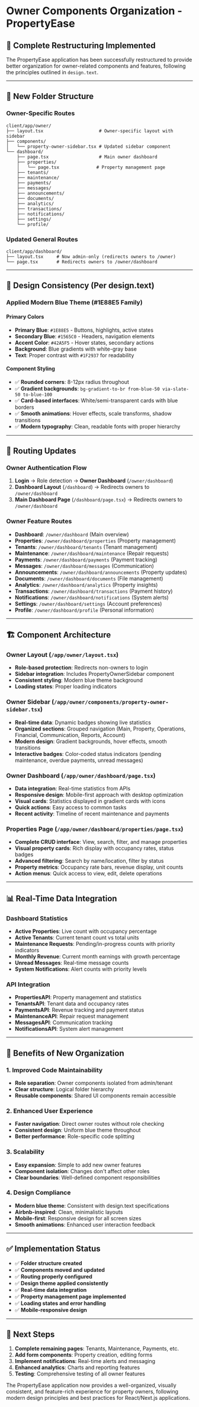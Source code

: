 # Owner Components Organization - PropertyEase

## 🎯 **Complete Restructuring Implemented**

The PropertyEase application has been successfully restructured to provide better organization for owner-related components and features, following the principles outlined in `design.text`.

---

## 📁 **New Folder Structure**

### **Owner-Specific Routes**

```
client/app/owner/
├── layout.tsx                     # Owner-specific layout with sidebar
├── components/
│   └── property-owner-sidebar.tsx # Updated sidebar component
└── dashboard/
    ├── page.tsx                   # Main owner dashboard
    ├── properties/
    │   └── page.tsx              # Property management page
    ├── tenants/
    ├── maintenance/
    ├── payments/
    ├── messages/
    ├── announcements/
    ├── documents/
    ├── analytics/
    ├── transactions/
    ├── notifications/
    ├── settings/
    └── profile/
```

### **Updated General Routes**

```
client/app/dashboard/
├── layout.tsx     # Now admin-only (redirects owners to /owner)
└── page.tsx       # Redirects owners to /owner/dashboard
```

---

## 🎨 **Design Consistency (Per design.text)**

### **Applied Modern Blue Theme (#1E88E5 Family)**

#### **Primary Colors**

- **Primary Blue**: `#1E88E5` - Buttons, highlights, active states
- **Secondary Blue**: `#1565C0` - Headers, navigation elements
- **Accent Color**: `#42A5F5` - Hover states, secondary actions
- **Background**: Blue gradients with white-gray base
- **Text**: Proper contrast with `#1F2937` for readability

#### **Component Styling**

- ✅ **Rounded corners**: 8-12px radius throughout
- ✅ **Gradient backgrounds**: `bg-gradient-to-br from-blue-50 via-slate-50 to-blue-100`
- ✅ **Card-based interfaces**: White/semi-transparent cards with blue borders
- ✅ **Smooth animations**: Hover effects, scale transforms, shadow transitions
- ✅ **Modern typography**: Clean, readable fonts with proper hierarchy

---

## 🔄 **Routing Updates**

### **Owner Authentication Flow**

1. **Login** → Role detection → **Owner Dashboard** (`/owner/dashboard`)
2. **Dashboard Layout** (`/dashboard`) → Redirects owners to `/owner/dashboard`
3. **Main Dashboard Page** (`/dashboard/page.tsx`) → Redirects owners to `/owner/dashboard`

### **Owner Feature Routes**

- **Dashboard**: `/owner/dashboard` (Main overview)
- **Properties**: `/owner/dashboard/properties` (Property management)
- **Tenants**: `/owner/dashboard/tenants` (Tenant management)
- **Maintenance**: `/owner/dashboard/maintenance` (Repair requests)
- **Payments**: `/owner/dashboard/payments` (Payment tracking)
- **Messages**: `/owner/dashboard/messages` (Communication)
- **Announcements**: `/owner/dashboard/announcements` (Property updates)
- **Documents**: `/owner/dashboard/documents` (File management)
- **Analytics**: `/owner/dashboard/analytics` (Property insights)
- **Transactions**: `/owner/dashboard/transactions` (Payment history)
- **Notifications**: `/owner/dashboard/notifications` (System alerts)
- **Settings**: `/owner/dashboard/settings` (Account preferences)
- **Profile**: `/owner/dashboard/profile` (Personal information)

---

## 🏗️ **Component Architecture**

### **Owner Layout (`/app/owner/layout.tsx`)**

- **Role-based protection**: Redirects non-owners to login
- **Sidebar integration**: Includes PropertyOwnerSidebar component
- **Consistent styling**: Modern blue theme background
- **Loading states**: Proper loading indicators

### **Owner Sidebar (`/app/owner/components/property-owner-sidebar.tsx`)**

- **Real-time data**: Dynamic badges showing live statistics
- **Organized sections**: Grouped navigation (Main, Property, Operations, Financial, Communication, Reports, Account)
- **Modern design**: Gradient backgrounds, hover effects, smooth transitions
- **Interactive badges**: Color-coded status indicators (pending maintenance, overdue payments, unread messages)

### **Owner Dashboard (`/app/owner/dashboard/page.tsx`)**

- **Data integration**: Real-time statistics from APIs
- **Responsive design**: Mobile-first approach with desktop optimization
- **Visual cards**: Statistics displayed in gradient cards with icons
- **Quick actions**: Easy access to common tasks
- **Recent activity**: Timeline of recent maintenance and payments

### **Properties Page (`/app/owner/dashboard/properties/page.tsx`)**

- **Complete CRUD interface**: View, search, filter, and manage properties
- **Visual property cards**: Rich display with occupancy rates, status badges
- **Advanced filtering**: Search by name/location, filter by status
- **Property metrics**: Occupancy rate bars, revenue display, unit counts
- **Action menus**: Quick access to view, edit, delete operations

---

## 📊 **Real-Time Data Integration**

### **Dashboard Statistics**

- **Active Properties**: Live count with occupancy percentage
- **Active Tenants**: Current tenant count vs total units
- **Maintenance Requests**: Pending/in-progress counts with priority indicators
- **Monthly Revenue**: Current month earnings with growth percentage
- **Unread Messages**: Real-time message counts
- **System Notifications**: Alert counts with priority levels

### **API Integration**

- **PropertiesAPI**: Property management and statistics
- **TenantsAPI**: Tenant data and occupancy rates
- **PaymentsAPI**: Revenue tracking and payment status
- **MaintenanceAPI**: Repair request management
- **MessagesAPI**: Communication tracking
- **NotificationsAPI**: System alert management

---

## 🎯 **Benefits of New Organization**

### **1. Improved Code Maintainability**

- **Role separation**: Owner components isolated from admin/tenant
- **Clear structure**: Logical folder hierarchy
- **Reusable components**: Shared UI components remain accessible

### **2. Enhanced User Experience**

- **Faster navigation**: Direct owner routes without role checking
- **Consistent design**: Uniform blue theme throughout
- **Better performance**: Role-specific code splitting

### **3. Scalability**

- **Easy expansion**: Simple to add new owner features
- **Component isolation**: Changes don't affect other roles
- **Clear boundaries**: Well-defined component responsibilities

### **4. Design Compliance**

- **Modern blue theme**: Consistent with design.text specifications
- **Airbnb-inspired**: Clean, minimalistic layouts
- **Mobile-first**: Responsive design for all screen sizes
- **Smooth animations**: Enhanced user interaction feedback

---

## ✅ **Implementation Status**

- ✅ **Folder structure created**
- ✅ **Components moved and updated**
- ✅ **Routing properly configured**
- ✅ **Design theme applied consistently**
- ✅ **Real-time data integration**
- ✅ **Property management page implemented**
- ✅ **Loading states and error handling**
- ✅ **Mobile-responsive design**

---

## 🚀 **Next Steps**

1. **Complete remaining pages**: Tenants, Maintenance, Payments, etc.
2. **Add form components**: Property creation, editing forms
3. **Implement notifications**: Real-time alerts and messaging
4. **Enhanced analytics**: Charts and reporting features
5. **Testing**: Comprehensive testing of all owner features

The PropertyEase application now provides a well-organized, visually consistent, and feature-rich experience for property owners, following modern design principles and best practices for React/Next.js applications.







